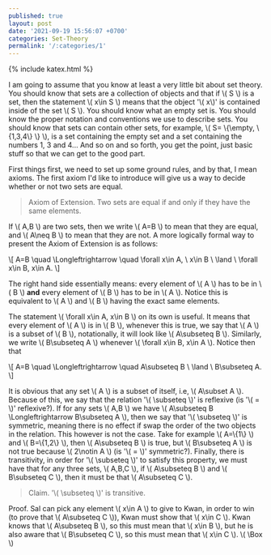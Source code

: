 ```yaml
---
published: true
layout: post
date: '2021-09-19 15:56:07 +0700'
categories: Set-Theory
permalink: '/:categories/1'
---
```

{% include katex.html %}

I am going to assume that you know at least a very little bit about set theory. You should know that sets are a collection of objects and that if \\( S \\) is a set, then the statement \\( x\in S \\) means that the object '\\( x\\)' is contained inside of the set \\( S \\). You should know what an empty set is. You should know the proper notation and conventions we use to describe sets. You should know that sets can contain other sets, for example, \\( S= \\{\empty, \\{1,3,4\\} \\} \\), is a set containing the empty set and a set containing the numbers 1, 3 and 4... And so on and so forth, you get the point, just basic stuff so that we can get to the good part.

First things first, we need to set up some ground rules, and by that, I mean axioms. The first axiom I'd like to introduce will give us a way to decide whether or not two sets are equal.

> Axiom of Extension. Two sets are equal if and only if they have the same elements.

If \\( A,B \\) are two sets, then we write \\( A=B \\) to mean that they are equal, and \\( A\neq B \\) to mean that they are not. A more logically formal way to present the Axiom of Extension is as follows:

\\[ A=B \quad \Longleftrightarrow \quad \forall x\in A, \ x\in B \ \land \ \forall x\in B, x\in A. \\]

The right hand side essentially means: every element of \\( A \\) has to be in \\( B \\) **and** every element of \\( B \\) has to be in \\( A \\). Notice this is equivalent to \\( A \\) and \\( B \\) having the exact same elements.

The statement \\( \forall x\in A, x\in B \\) on its own is useful. It means that every element of \\( A \\) is in \\( B \\), whenever this is true, we say that \\( A \\) is a subset of \\( B \\), notationally, it will look like \\( A\subseteq B \\). Similarly, we write \\( B\subseteq A \\) whenever \\( \forall x\in B, x\in A \\). Notice then that

\\[ A=B \quad \Longleftrightarrow \quad A\subseteq B \ \land \ B\subseteq A. \\]

It is obvious that any set \\( A \\) is a subset of itself, i.e, \\( A\subset A \\). Because of this, we say that the relation '\\( \subseteq \\)' is reflexive (is '\\( = \\)' reflexive?). If for any sets \\( A,B \\) we have \\( A\subseteq B \Longleftrightarrow B\subseteq A \\), then we say that '\\( \subseteq \\)' is symmetric, meaning there is no effect if swap the order of the two objects in the relation. This however is not the case. Take for example \\( A=\\{1\\} \\) and \\( B=\\{1,2\\} \\), then \\( A\subseteq B \\) is true, but \\( B\subseteq A \\) is not true because \\( 2\notin A \\) (is '\\( = \\)' symmetric?). Finally, there is transitivity, in order for '\\( \subseteq \\)' to satisfy this property, we must have that for any three sets, \\( A,B,C \\), if \\( A\subseteq B \\) and \\( B\subseteq C \\), then it must be that \\( A\subseteq C \\). 

> Claim. '\\( \subseteq \\)' is transitive.

Proof. Sal can pick any element \\( x\in A \\) to give to Kwan, in order to win (to prove that \\( A\subseteq C \\)), Kwan must show that \\( x\in C \\). Kwan knows that \\( A\subseteq B \\), so this must mean that \\( x\in B \\), but he is also aware that \\( B\subseteq C \\), so this must mean that \\( x\in C \\). \\( \Box \\)
